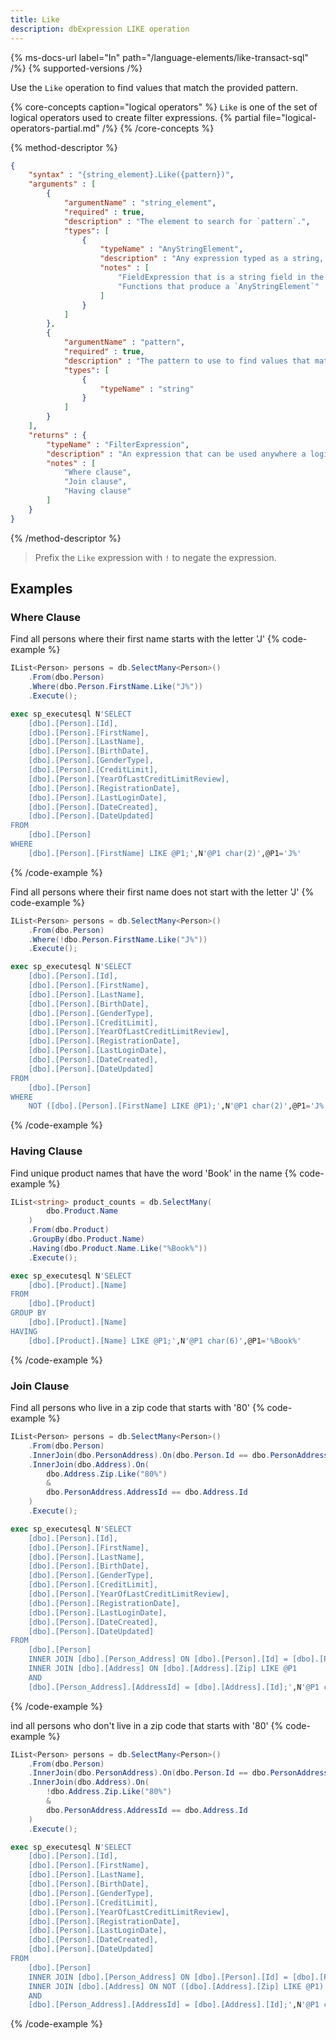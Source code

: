 ```yaml
---
title: Like
description: dbExpression LIKE operation
---
```


{% ms-docs-url label="In" path="/language-elements/like-transact-sql" /%}
{% supported-versions /%}

Use the `Like` operation to find values that match the provided pattern.

{% core-concepts caption="logical operators" %}
`Like` is one of the set of logical operators used to create filter expressions.
{% partial file="logical-operators-partial.md" /%}
{% /core-concepts %}

{% method-descriptor %}
```json
{
    "syntax" : "{string_element}.Like({pattern})",
    "arguments" : [
        {
            "argumentName" : "string_element",
            "required" : true,
            "description" : "The element to search for `pattern`.",
            "types": [
                { 
                    "typeName" : "AnyStringElement", 
                    "description" : "Any expression typed as a string, for example:",
					"notes" : [
						"FieldExpression that is a string field in the database",
						"Functions that produce a `AnyStringElement`"
					]
                }
            ]
        },
		{
            "argumentName" : "pattern",
            "required" : true, 
			"description" : "The pattern to use to find values that match." ,
            "types": [
                { 
                    "typeName" : "string"
                }
            ]
        }
    ],
    "returns" : {
        "typeName" : "FilterExpression",
        "description" : "An expression that can be used anywhere a logical expression can be used:",
		"notes" : [
			"Where clause",
			"Join clause",
			"Having clause"
		]
    }
}
```
{% /method-descriptor %}

> Prefix the `Like` expression with `!` to negate the expression.

## Examples

### Where Clause

Find all persons where their first name starts with the letter 'J'
{% code-example %}
```csharp
IList<Person> persons = db.SelectMany<Person>()
    .From(dbo.Person)
    .Where(dbo.Person.FirstName.Like("J%"))
    .Execute();
```
```sql
exec sp_executesql N'SELECT
	[dbo].[Person].[Id],
	[dbo].[Person].[FirstName],
	[dbo].[Person].[LastName],
	[dbo].[Person].[BirthDate],
	[dbo].[Person].[GenderType],
	[dbo].[Person].[CreditLimit],
	[dbo].[Person].[YearOfLastCreditLimitReview],
	[dbo].[Person].[RegistrationDate],
	[dbo].[Person].[LastLoginDate],
	[dbo].[Person].[DateCreated],
	[dbo].[Person].[DateUpdated]
FROM
	[dbo].[Person]
WHERE
	[dbo].[Person].[FirstName] LIKE @P1;',N'@P1 char(2)',@P1='J%'
```
{% /code-example %}

Find all persons where their first name does not start with the letter 'J'
{% code-example %}
```csharp
IList<Person> persons = db.SelectMany<Person>()
    .From(dbo.Person)
    .Where(!dbo.Person.FirstName.Like("J%"))
    .Execute();
```
```sql
exec sp_executesql N'SELECT
	[dbo].[Person].[Id],
	[dbo].[Person].[FirstName],
	[dbo].[Person].[LastName],
	[dbo].[Person].[BirthDate],
	[dbo].[Person].[GenderType],
	[dbo].[Person].[CreditLimit],
	[dbo].[Person].[YearOfLastCreditLimitReview],
	[dbo].[Person].[RegistrationDate],
	[dbo].[Person].[LastLoginDate],
	[dbo].[Person].[DateCreated],
	[dbo].[Person].[DateUpdated]
FROM
	[dbo].[Person]
WHERE
	NOT ([dbo].[Person].[FirstName] LIKE @P1);',N'@P1 char(2)',@P1='J%'
```
{% /code-example %}

### Having Clause

Find unique product names that have the word 'Book' in the name
{% code-example %}
```csharp
IList<string> product_counts = db.SelectMany(
        dbo.Product.Name
    )
    .From(dbo.Product)
    .GroupBy(dbo.Product.Name)
    .Having(dbo.Product.Name.Like("%Book%"))
    .Execute();
```
```sql
exec sp_executesql N'SELECT
	[dbo].[Product].[Name]
FROM
	[dbo].[Product]
GROUP BY
	[dbo].[Product].[Name]
HAVING
	[dbo].[Product].[Name] LIKE @P1;',N'@P1 char(6)',@P1='%Book%'
```
{% /code-example %}

### Join Clause

Find all persons who live in a zip code that starts with '80'
{% code-example %}
```csharp
IList<Person> persons = db.SelectMany<Person>()
    .From(dbo.Person)
    .InnerJoin(dbo.PersonAddress).On(dbo.Person.Id == dbo.PersonAddress.PersonId)
    .InnerJoin(dbo.Address).On(
        dbo.Address.Zip.Like("80%")
        &
        dbo.PersonAddress.AddressId == dbo.Address.Id
    )
    .Execute();
```
```sql
exec sp_executesql N'SELECT
	[dbo].[Person].[Id],
	[dbo].[Person].[FirstName],
	[dbo].[Person].[LastName],
	[dbo].[Person].[BirthDate],
	[dbo].[Person].[GenderType],
	[dbo].[Person].[CreditLimit],
	[dbo].[Person].[YearOfLastCreditLimitReview],
	[dbo].[Person].[RegistrationDate],
	[dbo].[Person].[LastLoginDate],
	[dbo].[Person].[DateCreated],
	[dbo].[Person].[DateUpdated]
FROM
	[dbo].[Person]
	INNER JOIN [dbo].[Person_Address] ON [dbo].[Person].[Id] = [dbo].[Person_Address].[PersonId]
	INNER JOIN [dbo].[Address] ON [dbo].[Address].[Zip] LIKE @P1
	AND
	[dbo].[Person_Address].[AddressId] = [dbo].[Address].[Id];',N'@P1 char(3)',@P1='80%'
```
{% /code-example %}

ind all persons who don't live in a zip code that starts with '80'
{% code-example %}
```csharp
IList<Person> persons = db.SelectMany<Person>()
    .From(dbo.Person)
    .InnerJoin(dbo.PersonAddress).On(dbo.Person.Id == dbo.PersonAddress.PersonId)
    .InnerJoin(dbo.Address).On(
        !dbo.Address.Zip.Like("80%")
        &
        dbo.PersonAddress.AddressId == dbo.Address.Id
    )
    .Execute();
```
```sql
exec sp_executesql N'SELECT
	[dbo].[Person].[Id],
	[dbo].[Person].[FirstName],
	[dbo].[Person].[LastName],
	[dbo].[Person].[BirthDate],
	[dbo].[Person].[GenderType],
	[dbo].[Person].[CreditLimit],
	[dbo].[Person].[YearOfLastCreditLimitReview],
	[dbo].[Person].[RegistrationDate],
	[dbo].[Person].[LastLoginDate],
	[dbo].[Person].[DateCreated],
	[dbo].[Person].[DateUpdated]
FROM
	[dbo].[Person]
	INNER JOIN [dbo].[Person_Address] ON [dbo].[Person].[Id] = [dbo].[Person_Address].[PersonId]
	INNER JOIN [dbo].[Address] ON NOT ([dbo].[Address].[Zip] LIKE @P1)
	AND
	[dbo].[Person_Address].[AddressId] = [dbo].[Address].[Id];',N'@P1 char(3)',@P1='80%'
```
{% /code-example %}



